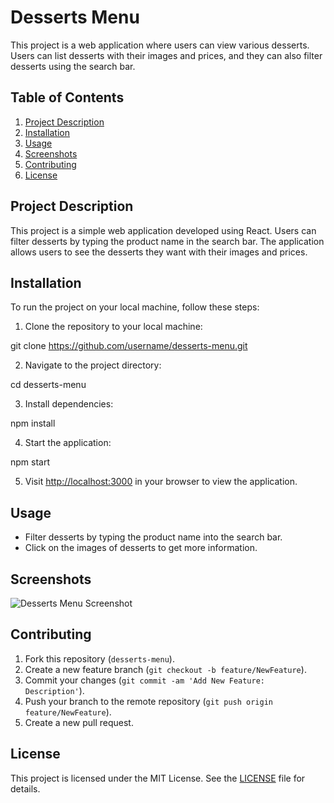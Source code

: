 # Desserts Menu

This project is a web application where users can view various desserts. Users can list desserts with their images and prices, and they can also filter desserts using the search bar.

## Table of Contents

1. [Project Description](#project-description)
2. [Installation](#installation)
3. [Usage](#usage)
4. [Screenshots](#screenshots)
5. [Contributing](#contributing)
6. [License](#license)

## Project Description

This project is a simple web application developed using React. Users can filter desserts by typing the product name in the search bar. The application allows users to see the desserts they want with their images and prices.

## Installation

To run the project on your local machine, follow these steps:

1. Clone the repository to your local machine:

git clone https://github.com/username/desserts-menu.git


2. Navigate to the project directory:

cd desserts-menu


3. Install dependencies:

npm install

4. Start the application:

npm start


5. Visit [http://localhost:3000](http://localhost:3000) in your browser to view the application.

## Usage

- Filter desserts by typing the product name into the search bar.
- Click on the images of desserts to get more information.

## Screenshots

![Desserts Menu Screenshot](screenshots/screenshot.png)

## Contributing

1. Fork this repository (`desserts-menu`).
2. Create a new feature branch (`git checkout -b feature/NewFeature`).
3. Commit your changes (`git commit -am 'Add New Feature: Description'`).
4. Push your branch to the remote repository (`git push origin feature/NewFeature`).
5. Create a new pull request.

## License

This project is licensed under the MIT License. See the [LICENSE](LICENSE) file for details.
